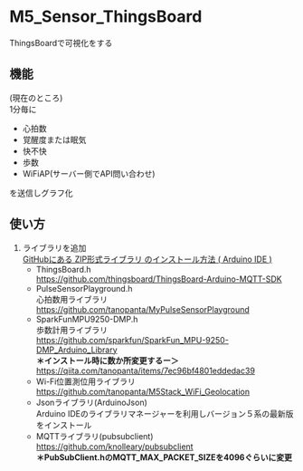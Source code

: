 # M5_Sensor_ThingsBoard  
ThingsBoardで可視化をする   

## 機能   
(現在のところ)   
1分毎に
- 心拍数
- 覚醒度または眠気
- 快不快
- 歩数
- WiFiAP(サーバー側でAPI問い合わせ)  

を送信しグラフ化
## 使い方    
1. ライブラリを追加   
[GitHubにある ZIP形式ライブラリ のインストール方法 ( Arduino IDE )](https://www.mgo-tec.com/arduino-ide-lib-zip-install)
    - ThingsBoard.h  
    https://github.com/thingsboard/ThingsBoard-Arduino-MQTT-SDK
    - PulseSensorPlayground.h   
    心拍数用ライブラリ
    https://github.com/tanopanta/MyPulseSensorPlayground  
    - SparkFunMPU9250-DMP.h   
    歩数計用ライブラリ   
    https://github.com/sparkfun/SparkFun_MPU-9250-DMP_Arduino_Library   
    **＊インストール時に数か所変更するー＞** https://qiita.com/tanopanta/items/7ec96bf4801eddedac39   
    - Wi-Fi位置測位用ライブラリ   
    https://github.com/tanopanta/M5Stack_WiFi_Geolocation
    - Jsonライブラリ(ArduinoJson)   
    Arduino IDEのライブラリマネージャーを利用しバージョン５系の最新版をインストール
    - MQTTライブラリ(pubsubclient)   
    https://github.com/knolleary/pubsubclient   
    **＊PubSubClient.hのMQTT_MAX_PACKET_SIZEを4096ぐらいに変更**
